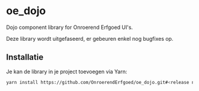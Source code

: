 # oe_dojo

Dojo component library for Onroerend Erfgoed UI's.

Deze library wordt uitgefaseerd, er gebeuren enkel nog bugfixes op.

## Installatie
Je kan de library in je project toevoegen via Yarn: 
```bash
yarn install https://github.com/OnroerendErfgoed/oe_dojo.git#<release nummer>
```